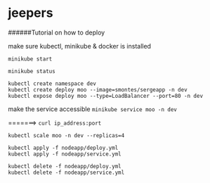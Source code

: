 # jeepers

######Tutorial on how to deploy

make sure kubectl, minikube & docker is installed
```
minikube start

minikube status

kubectl create namespace dev
kubectl create deploy moo --image=smontes/sergeapp -n dev
kubectl expose deploy moo --type=LoadBalancer --port=80 -n dev
```
make the service accessible `minikube service moo -n dev`

=======> `curl ip_address:port`
```
kubectl scale moo -n dev --replicas=4

kubectl apply -f nodeapp/deploy.yml
kubectl apply -f nodeapp/service.yml

kubectl delete -f nodeapp/deploy.yml
kubectl delete -f nodeapp/service.yml
```